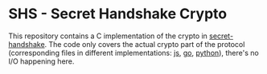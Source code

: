 # SHS - Secret Handshake Crypto

This repository contains a C implementation of the crypto in [secret-handshake](https://github.com/auditdrivencrypto/secret-handshake). The code only covers the actual crypto part of the protocol (corresponding files in different implementations: [js](https://github.com/auditdrivencrypto/secret-handshake/blob/master/crypto.js), [go](https://github.com/cryptix/secretstream/blob/master/secrethandshake/state.go), [python](https://github.com/pferreir/PySecretHandshake/blob/master/secret_handshake/crypto.py)), there's no I/O happening here.
